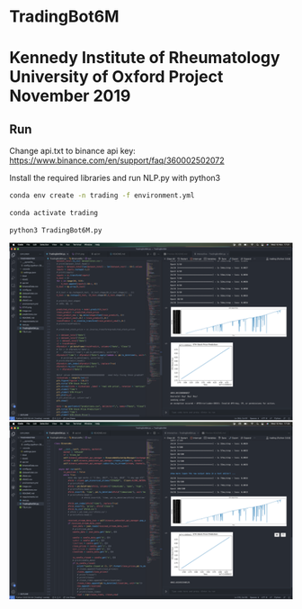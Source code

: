 # TradingBot6M
# Kennedy Institute of Rheumatology University of Oxford Project November 2019

## Run

Change api.txt to binance api key: https://www.binance.com/en/support/faq/360002502072

Install the required libraries and run NLP.py with python3

```bash
conda env create -n trading -f environment.yml
```
```bash
conda activate trading
```

```bash
python3 TradingBot6M.py
```

![ETH](/ETH1.png)
![ETH](/ETH2.png)
